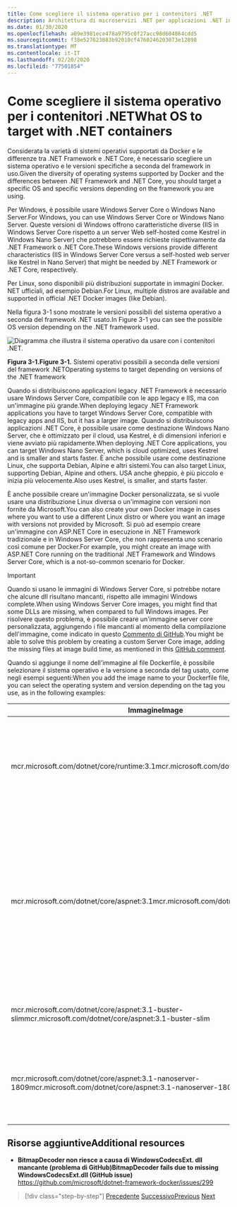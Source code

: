 ```yaml
---
title: Come scegliere il sistema operativo per i contenitori .NET
description: Architettura di microservizi .NET per applicazioni .NET in contenitori | Come scegliere il sistema operativo per i contenitori .NET
ms.date: 01/30/2020
ms.openlocfilehash: a09e3981ece478a9795c0f27acc98d604864cdd5
ms.sourcegitcommit: f38e527623883b92010cf4760246203073e12898
ms.translationtype: MT
ms.contentlocale: it-IT
ms.lasthandoff: 02/20/2020
ms.locfileid: "77501854"
---
```

# <a name="what-os-to-target-with-net-containers"></a><span data-ttu-id="b321c-103">Come scegliere il sistema operativo per i contenitori .NET</span><span class="sxs-lookup"><span data-stu-id="b321c-103">What OS to target with .NET containers</span></span>

<span data-ttu-id="b321c-104">Considerata la varietà di sistemi operativi supportati da Docker e le differenze tra .NET Framework e .NET Core, è necessario scegliere un sistema operativo e le versioni specifiche a seconda del framework in uso.</span><span class="sxs-lookup"><span data-stu-id="b321c-104">Given the diversity of operating systems supported by Docker and the differences between .NET Framework and .NET Core, you should target a specific OS and specific versions depending on the framework you are using.</span></span>

<span data-ttu-id="b321c-105">Per Windows, è possibile usare Windows Server Core o Windows Nano Server.</span><span class="sxs-lookup"><span data-stu-id="b321c-105">For Windows, you can use Windows Server Core or Windows Nano Server.</span></span> <span data-ttu-id="b321c-106">Queste versioni di Windows offrono caratteristiche diverse (IIS in Windows Server Core rispetto a un server Web self-hosted come Kestrel in Windows Nano Server) che potrebbero essere richieste rispettivamente da .NET Framework o .NET Core.</span><span class="sxs-lookup"><span data-stu-id="b321c-106">These Windows versions provide different characteristics (IIS in Windows Server Core versus a self-hosted web server like Kestrel in Nano Server) that might be needed by .NET Framework or .NET Core, respectively.</span></span>

<span data-ttu-id="b321c-107">Per Linux, sono disponibili più distribuzioni supportate in immagini Docker. NET ufficiali, ad esempio Debian.</span><span class="sxs-lookup"><span data-stu-id="b321c-107">For Linux, multiple distros are available and supported in official .NET Docker images (like Debian).</span></span>

<span data-ttu-id="b321c-108">Nella figura 3-1 sono mostrate le versioni possibili del sistema operativo a seconda del framework .NET usato.</span><span class="sxs-lookup"><span data-stu-id="b321c-108">In Figure 3-1 you can see the possible OS version depending on the .NET framework used.</span></span>

![Diagramma che illustra il sistema operativo da usare con i contenitori .NET.](./media/net-container-os-targets/targeting-operating-systems.png)

<span data-ttu-id="b321c-110">**Figura 3-1.**</span><span class="sxs-lookup"><span data-stu-id="b321c-110">**Figure 3-1.**</span></span> <span data-ttu-id="b321c-111">Sistemi operativi possibili a seconda delle versioni del framework .NET</span><span class="sxs-lookup"><span data-stu-id="b321c-111">Operating systems to target depending on versions of the .NET framework</span></span>

<span data-ttu-id="b321c-112">Quando si distribuiscono applicazioni legacy .NET Framework è necessario usare Windows Server Core, compatibile con le app legacy e IIS, ma con un'immagine più grande.</span><span class="sxs-lookup"><span data-stu-id="b321c-112">When deploying legacy .NET Framework applications you have to target Windows Server Core, compatible with legacy apps and IIS, but it has a larger image.</span></span> <span data-ttu-id="b321c-113">Quando si distribuiscono applicazioni .NET Core, è possibile usare come destinazione Windows Nano Server, che è ottimizzato per il cloud, usa Kestrel, è di dimensioni inferiori e viene avviato più rapidamente.</span><span class="sxs-lookup"><span data-stu-id="b321c-113">When deploying .NET Core applications, you can target Windows Nano Server, which is cloud optimized, uses Kestrel and is smaller and starts faster.</span></span> <span data-ttu-id="b321c-114">È anche possibile usare come destinazione Linux, che supporta Debian, Alpine e altri sistemi.</span><span class="sxs-lookup"><span data-stu-id="b321c-114">You can also target Linux, supporting Debian, Alpine and others.</span></span> <span data-ttu-id="b321c-115">USA anche gheppio, è più piccolo e inizia più velocemente.</span><span class="sxs-lookup"><span data-stu-id="b321c-115">Also uses Kestrel, is smaller, and starts faster.</span></span>

<span data-ttu-id="b321c-116">È anche possibile creare un'immagine Docker personalizzata, se si vuole usare una distribuzione Linux diversa o un'immagine con versioni non fornite da Microsoft.</span><span class="sxs-lookup"><span data-stu-id="b321c-116">You can also create your own Docker image in cases where you want to use a different Linux distro or where you want an image with versions not provided by Microsoft.</span></span> <span data-ttu-id="b321c-117">Si può ad esempio creare un'immagine con ASP.NET Core in esecuzione in .NET Framework tradizionale e in Windows Server Core, che non rappresenta uno scenario così comune per Docker.</span><span class="sxs-lookup"><span data-stu-id="b321c-117">For example, you might create an image with ASP.NET Core running on the traditional .NET Framework and Windows Server Core, which is a not-so-common scenario for Docker.</span></span>

> [!IMPORTANT]
> <span data-ttu-id="b321c-118">Quando si usano le immagini di Windows Server Core, si potrebbe notare che alcune dll risultano mancanti, rispetto alle immagini Windows complete.</span><span class="sxs-lookup"><span data-stu-id="b321c-118">When using Windows Server Core images, you might find that some DLLs are missing, when compared to full Windows images.</span></span> <span data-ttu-id="b321c-119">Per risolvere questo problema, è possibile creare un'immagine server core personalizzata, aggiungendo i file mancanti al momento della compilazione dell'immagine, come indicato in questo [Commento di GitHub](https://github.com/microsoft/dotnet-framework-docker/issues/299#issuecomment-511537448).</span><span class="sxs-lookup"><span data-stu-id="b321c-119">You might be able to solve this problem by creating a custom Server Core image, adding the missing files at image build time, as mentioned in this [GitHub comment](https://github.com/microsoft/dotnet-framework-docker/issues/299#issuecomment-511537448).</span></span>

<span data-ttu-id="b321c-120">Quando si aggiunge il nome dell'immagine al file Dockerfile, è possibile selezionare il sistema operativo e la versione a seconda del tag usato, come negli esempi seguenti:</span><span class="sxs-lookup"><span data-stu-id="b321c-120">When you add the image name to your Dockerfile file, you can select the operating system and version depending on the tag you use, as in the following examples:</span></span>

| <span data-ttu-id="b321c-121">Immagine</span><span class="sxs-lookup"><span data-stu-id="b321c-121">Image</span></span> | <span data-ttu-id="b321c-122">Comments</span><span class="sxs-lookup"><span data-stu-id="b321c-122">Comments</span></span> |
|-------|----------|
| <span data-ttu-id="b321c-123">mcr.microsoft.com/dotnet/core/runtime:3.1</span><span class="sxs-lookup"><span data-stu-id="b321c-123">mcr.microsoft.com/dotnet/core/runtime:3.1</span></span> | <span data-ttu-id="b321c-124">.NET Core 3,1 multiarchitettura: supporta Linux e Windows nano server a seconda dell'host docker.</span><span class="sxs-lookup"><span data-stu-id="b321c-124">.NET Core 3.1 multi-architecture: Supports Linux and Windows Nano Server depending on the Docker host.</span></span> |
| <span data-ttu-id="b321c-125">mcr.microsoft.com/dotnet/core/aspnet:3.1</span><span class="sxs-lookup"><span data-stu-id="b321c-125">mcr.microsoft.com/dotnet/core/aspnet:3.1</span></span> | <span data-ttu-id="b321c-126">ASP.NET Core 3,1 multiarchitettura: supporta Linux e Windows nano server a seconda dell'host docker.</span><span class="sxs-lookup"><span data-stu-id="b321c-126">ASP.NET Core 3.1 multi-architecture: Supports Linux and Windows Nano Server depending on the Docker host.</span></span> <br/> <span data-ttu-id="b321c-127">L'immagine aspnetcore ha poche ottimizzazioni per ASP.NET Core.</span><span class="sxs-lookup"><span data-stu-id="b321c-127">The aspnetcore image has a few optimizations for ASP.NET Core.</span></span> |
| <span data-ttu-id="b321c-128">mcr.microsoft.com/dotnet/core/aspnet:3.1-buster-slim</span><span class="sxs-lookup"><span data-stu-id="b321c-128">mcr.microsoft.com/dotnet/core/aspnet:3.1-buster-slim</span></span> | <span data-ttu-id="b321c-129">Runtime di .NET Core 3,1-solo per la distribuzione Debian Linux</span><span class="sxs-lookup"><span data-stu-id="b321c-129">.NET Core 3.1 runtime-only on Linux Debian distro</span></span> |
| <span data-ttu-id="b321c-130">mcr.microsoft.com/dotnet/core/aspnet:3.1-nanoserver-1809</span><span class="sxs-lookup"><span data-stu-id="b321c-130">mcr.microsoft.com/dotnet/core/aspnet:3.1-nanoserver-1809</span></span> | <span data-ttu-id="b321c-131">Runtime di .NET Core 3,1-solo in Windows nano Server (Windows Server versione 1809)</span><span class="sxs-lookup"><span data-stu-id="b321c-131">.NET Core 3.1 runtime-only on Windows Nano Server (Windows Server version 1809)</span></span> |

## <a name="additional-resources"></a><span data-ttu-id="b321c-132">Risorse aggiuntive</span><span class="sxs-lookup"><span data-stu-id="b321c-132">Additional resources</span></span>

- <span data-ttu-id="b321c-133">**BitmapDecoder non riesce a causa di WindowsCodecsExt. dll mancante (problema di GitHub)**</span><span class="sxs-lookup"><span data-stu-id="b321c-133">**BitmapDecoder fails due to missing WindowsCodecsExt.dll (GitHub issue)**</span></span>  
  <https://github.com/microsoft/dotnet-framework-docker/issues/299>

> [!div class="step-by-step"]
> <span data-ttu-id="b321c-134">[Precedente](container-framework-choice-factors.md)
> [Successivo](official-net-docker-images.md)</span><span class="sxs-lookup"><span data-stu-id="b321c-134">[Previous](container-framework-choice-factors.md)
[Next](official-net-docker-images.md)</span></span>
